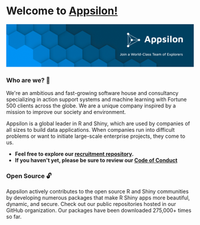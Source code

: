 # Welcome to [Appsilon!](https://appsilon.com) 

 
![image](https://github.com/Appsilon/recruitment/blob/main/IMAGES/Screenshot%202023-10-12%20at%2012.24.27.png)
###  Who are we? 🧐
We're an ambitious and fast-growing software house and consultancy specializing in action support systems and machine learning with Fortune 500 clients across the globe. We are a unique company inspired by a mission to improve our society and environment. 

Appsilon is a global leader in R and Shiny, which are used by companies of all sizes to build data applications. When companies run into difficult problems or want to initiate large-scale enterprise projects, they come to us.

- **Feel free to explore our [recruitment repository](https://github.com/Appsilon/recruitment).**
- **If you haven't yet, please be sure to review our [Code of Conduct](https://appsilon.com/code-of-conduct)**

### Open Source 🔓
Appsilon actively contributes to the open source R and Shiny communities by developing numerous packages that make R Shiny apps more beautiful, dynamic, and secure. Check out our public repositories hosted in our GitHub organization.
Our packages have been downloaded 275,000+ times so far.



